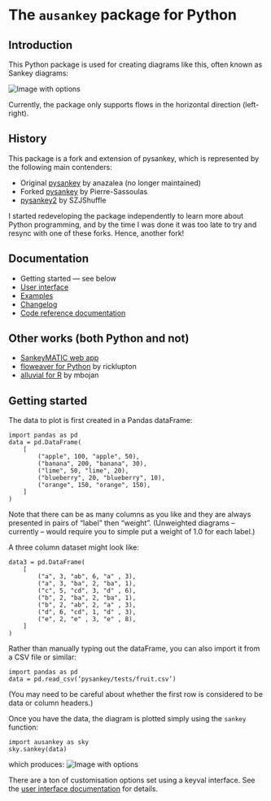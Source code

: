 # The `ausankey` package for Python


## Introduction

This Python package is used for creating diagrams like this, often known as Sankey diagrams:

![Image with options](interface/iface_frame3_pretty.png)

Currently, the package only supports flows in the horizontal direction (left-right).


## History

This package is a fork and extension of pysankey, which is represented by the following main contenders:

* Original [pysankey](https://github.com/anazalea/pySankey) by anazalea (no longer maintained)
* Forked [pysankey](https://github.com/Pierre-Sassoulas/pySankey/) by Pierre-Sassoulas
* [pysankey2](https://github.com/SZJShuffle/pySankey2/) by SZJShuffle

I started redeveloping the package independently to learn more about Python programming, and by the time I was done it was too late to try and resync with one of these forks. Hence, another fork!


## Documentation

* Getting started — see below
* [User interface](interface/)
* [Examples](examples/)
* [Changelog](CHANGELOG/)
* [Code reference documentation](reference/)


## Other works (both Python and not)

* [SankeyMATIC web app](https://sankeymatic.com)
* [floweaver for Python](https://github.com/ricklupton/floweaver) by ricklupton
* [alluvial for R](https://github.com/mbojan/alluvial) by mbojan
 

## Getting started

The data to plot is first created in a Pandas dataFrame:

```
import pandas as pd
data = pd.DataFrame(
    [
        ("apple", 100, "apple", 50),
        ("banana", 200, "banana", 30),
        ("lime", 50, "lime", 20),
        ("blueberry", 20, "blueberry", 10),
        ("orange", 150, "orange", 150),
    ]
)
```
Note that there can be as many columns as you like and they are always presented in pairs of “label” then “weight”. (Unweighted diagrams – currently – would require you to simple put a weight of 1.0 for each label.)

A three column dataset might look like:
```
data3 = pd.DataFrame(
    [
        ("a", 3, "ab", 6, "a" , 3),
        ("a", 3, "ba", 2, "ba", 1),
        ("c", 5, "cd", 3, "d" , 6),
        ("b", 2, "ba", 2, "ba", 1),
        ("b", 2, "ab", 2, "a" , 3),
        ("d", 6, "cd", 1, "d" , 3),
        ("e", 2, "e" , 3, "e" , 8),
    ]
)
```
Rather than manually typing out the dataFrame, you can also import it from a CSV file or similar:
```
import pandas as pd
data = pd.read_csv(‘pysankey/tests/fruit.csv’)
```
(You may need to be careful about whether the first row is considered to be data or column headers.)

Once you have the data, the diagram is plotted simply using the `sankey` function:
```
import ausankey as sky
sky.sankey(data)
```
which produces:
![Image with options](interface/iface_fruits_default.png)

There are a ton of customisation options set using a keyval interface. See the [user interface documentation](interface/) for details. 